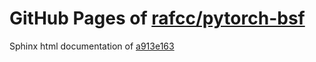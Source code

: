 GitHub Pages of [rafcc/pytorch-bsf](https://github.com/rafcc/pytorch-bsf.git)
===
Sphinx html documentation of [a913e163](https://github.com/rafcc/pytorch-bsf/tree/a913e163fb44fc4e76d6abcdbec0a695c89760b8)

